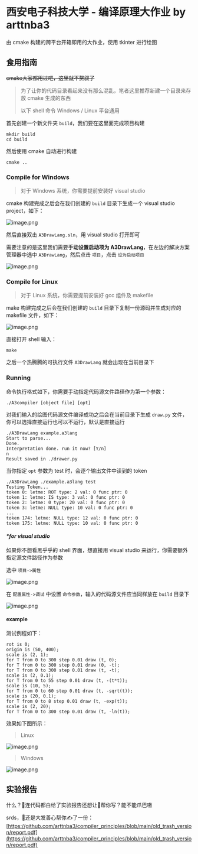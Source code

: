 # 西安电子科技大学 - 编译原理大作业 by arttnba3

由 cmake 构建的跨平台开箱即用的大作业，使用 tkinter 进行绘图

## 食用指南

~~cmake大家都用过吧，这里就不赘叙了~~

>  为了让你的代码目录看起来没有那么混乱，笔者这里推荐新建一个目录来存放 cmake 生成的东西
>
> 以下 shell 命令 Windows / Linux 平台通用

首先创建一个新文件夹 `build`，我们要在这里面完成项目构建

```shell
mkdir build
cd build
```

然后使用 cmake 自动进行构建

```shell
cmake ..
```

### Compile for Windows

> 对于 Windows 系统，你需要提前安装好 visual studio

cmake 构建完成之后会在我们创建的 `build` 目录下生成一个 visual studio project，如下：

![image.png](https://i.loli.net/2021/11/19/ps4eVBAFRn2hwzD.png)

然后直接双击 `A3DrawLang.sln`，用 visual studio 打开即可

需要注意的是这里我们需要**手动设置启动项为 A3DrawLang**，在左边的解决方案管理器中选中 `A3DrawLang`，然后点击 `项目`，点击 `设为启动项目`

![image.png](https://i.loli.net/2021/11/19/Z8HFTE2ekj1ioNs.png)

### Compile for Linux

> 对于 Linux 系统，你需要提前安装好 gcc 组件及 makefile

make 构建完成之后会在我们创建的 `build` 目录下复制一份源码并生成对应的 makefile 文件，如下：

![image.png](https://i.loli.net/2021/11/19/mVhdKBqIg1tfQji.png)

直接打开 shell 输入：

```shell
make
```

之后一个热腾腾的可执行文件 `A3DrawLang` 就会出现在当前目录下

### Running

命令执行格式如下，你需要手动指定代码源文件路径作为第一个参数：

```shell
./A3compiler [object file] [opt]
```

对我们输入的绘图代码源文件编译成功之后会在当前目录下生成 `draw.py` 文件，你可以选择直接运行也可以不运行，默认是直接运行

```shell
./A3DrawLang example.a3lang 
Start to parse...
Done.
Interpretation done. run it now? [Y/n]
n
Result saved in ./drawer.py
```

当你指定 `opt` 参数为 test 时，会逐个输出文件中读到的 token

```shell
./A3DrawLang ./example.a3lang test
Testing Token...
token 0: letme: ROT type: 2 val: 0 func ptr: 0
token 1: letme: IS type: 3 val: 0 func ptr: 0
token 2: letme: 0 type: 20 val: 0 func ptr: 0
token 3: letme: NULL type: 10 val: 0 func ptr: 0
...
token 174: letme: NULL type: 12 val: 0 func ptr: 0
token 175: letme: NULL type: 10 val: 0 func ptr: 0
```

#### _*for visual studio_

如果你不想看黑乎乎的 shell 界面，想直接用 visual studio 来运行，你需要额外指定源文件路径作为参数

选中 `项目->属性`

![image.png](https://i.loli.net/2021/11/19/Qwi5GcpRyhkC8YS.png)

在 `配置属性->调试` 中设置 `命令参数`，输入的代码源文件应当同样放在 `build` 目录下

![image.png](https://i.loli.net/2021/11/19/ixgZ8H3tyPXDhqL.png)

#### example

测试例程如下：

```a3lang
rot is 0;
origin is (50, 400);
scale is (2, 1);
for T from 0 to 300 step 0.01 draw (t, 0);
for T from 0 to 300 step 0.01 draw (0, -t);
for T from 0 to 300 step 0.01 draw (t, -t);
scale is (2, 0.1);
for T from 0 to 55 step 0.01 draw (t, -(t*t));
scale is (10, 5);
for T from 0 to 60 step 0.01 draw (t, -sqrt(t));
scale is (20, 0.1);
for T from 0 to 8 step 0.01 draw (t, -exp(t));
scale is (2, 20);
for T from 0 to 300 step 0.01 draw (t, -ln(t));
```

效果如下图所示：

> Linux

![image.png](https://i.loli.net/2021/11/19/QzG4sg1TpUFtjOo.png)

>  Windows

![image.png](https://i.loli.net/2021/11/19/FUHZf7XhaWKcPMN.png)

## 实验报告

什么？👴连代码都白给了实验报告还想让👴帮你写？能不能爪巴嗷

srds，👴还是大发善心帮你✍了一份：[https://github.com/arttnba3/compiler_principles/blob/main/old_trash_version/report.pdf](https://github.com/arttnba3/compiler_principles/blob/main/old_trash_version/report.pdf)

